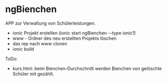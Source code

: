 # ngBienchen

APP zur Verwaltung von Schülerleistungen.

- ionic Projekt erstellen (ionic start ngBienchen --type ionic1)
- www - Ordner des neu erstellten Projekts löschen
- das rep nach www clonen
- ionic build

ToDo:
- kurs.html: beim Bienchen-Durchschnitt werden Bienchen von gelöschte Schüler mit gezählt.
